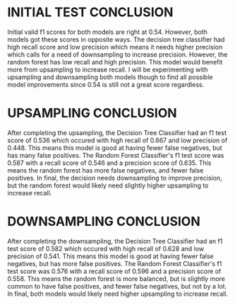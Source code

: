 <h1>INITIAL TEST CONCLUSION</h1>
<div class="paragraph">
Initial valid f1 scores for both models are right at 0.54. However, both models 
got these scores in opposite ways. The decision tree classifier had high recall score 
and low precision which means it needs higher precision which calls for a need of 
downsampling to increase precision. However, the random forest has low recall and 
high precision. This model would benefit more from upsampling to increase recall. 
I will be experimenting with upsampling and downsampling both models though to 
find all possible model improvements since 0.54 is still not a great score regardless.
</div>

<h1>UPSAMPLING CONCLUSION</h1>
<div class="paragraph">
After completing the upsampling, the Decision Tree Classifier had an f1 test score of 0.536 
which occured with high recall of 0.667 and low precision of 0.448. This means this model is good 
at having fewer false negatives, but has many false positives. The Random Forest Classifier's 
f1 test score was 0.587 with a recall score of 0.546 and a precision score of 0.635. 
This means the random forest has more false negatives, and fewer false positives. 
In final, the decision needs downsampling to improve precision, but the random forest 
would likely need slightly higher upsampling to increase recall.
</div>

<h1>DOWNSAMPLING CONCLUSION</h1>
<div class="paragraph">
After completing the downsampling, the Decision Tree Classifier had an 
f1 test score of 0.582 which occured with high recall of 0.628 and low precision of 0.541. 
This means this model is good at having fewer false negatives, but has more false positives. 
The Random Forest Classifier's f1 test score was 0.576 with a recall score of 0.596 and a precision score of 0.558. 
This means the random forest is more balanced, but is slightly more common to have false positives, 
and fewer false negatives, but not by a lot. 
In final, both models would likely need higher upsampling to increase recall.
</div>
